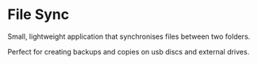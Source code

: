 # File Sync

Small, lightweight application that synchronises files between two folders.

Perfect for creating backups and copies on usb discs and external drives.
